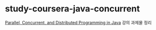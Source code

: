# study-coursera-java-concurrent

[Parallel, Concurrent, and Distributed Programming in Java](https://www.coursera.org/specializations/pcdp) 강의 과제물 정리
